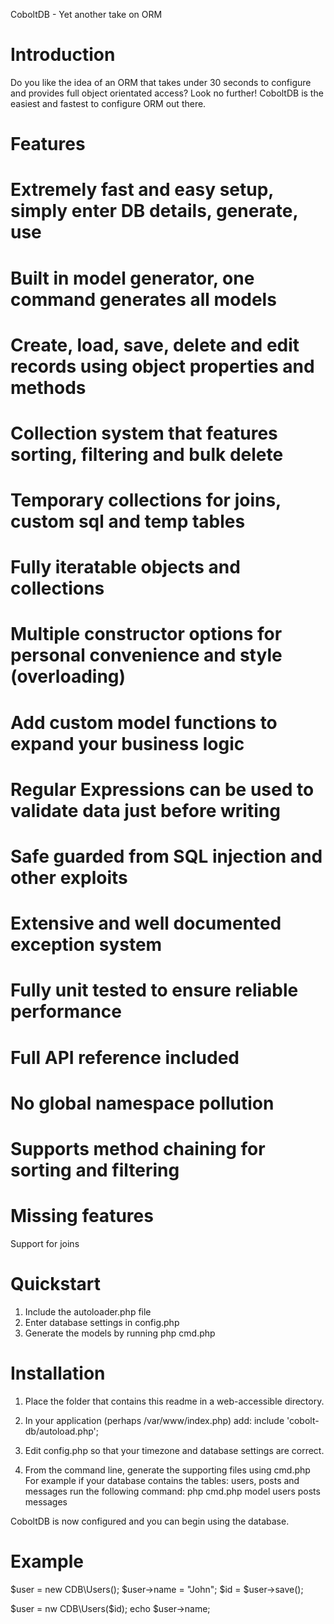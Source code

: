 CoboltDB - Yet another take on ORM

Introduction
==========
Do you like the idea of an ORM that takes under 30 seconds to configure
and provides full object orientated access? Look no further! CoboltDB is
the easiest and fastest to configure ORM out there.

Features
==========
# Extremely fast and easy setup, simply enter DB details, generate, use
# Built in model generator, one command generates all models
# Create, load, save, delete and edit records using object properties and methods
# Collection system that features sorting, filtering and bulk delete
# Temporary collections for joins, custom sql and temp tables
# Fully iteratable objects and collections
# Multiple constructor options for personal convenience and style (overloading)
# Add custom model functions to expand your business logic
# Regular Expressions can be used to validate data just before writing
# Safe guarded from SQL injection and other exploits
# Extensive and well documented exception system
# Fully unit tested to ensure reliable performance
# Full API reference included
# No global namespace pollution
# Supports method chaining for sorting and filtering

Missing features
===========
Support for joins

Quickstart
==========
1. Include the autoloader.php file
2. Enter database settings in config.php
3. Generate the models by running php cmd.php

Installation
===========
1. Place the folder that contains this readme in a web-accessible directory.

2. In your application (perhaps /var/www/index.php) add:
 include 'cobolt-db/autoload.php'; 
 
3. Edit config.php so that your timezone and database settings are correct.

3. From the command line, generate the supporting files using cmd.php 
For example if your database contains the tables: 
	users, posts and messages
run the following command:
	php cmd.php model  users posts messages
	
CoboltDB is now configured and you can begin using the database.

Example
===========
$user = new CDB\Users();
$user->name = "John";
$id = $user->save();

$user = nw CDB\Users($id);
echo $user->name;
